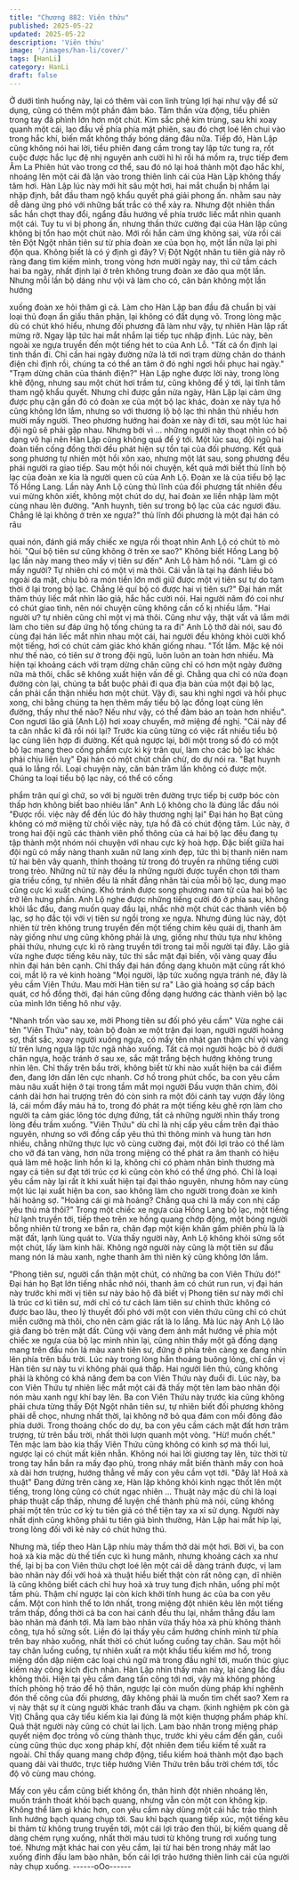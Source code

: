```yaml
---
title: "Chương 882: Viên thứu"
published: 2025-05-22
updated: 2025-05-22
description: 'Viên thứu'
image: '/images/han-li/cover/'
tags: [HanLi]
category: HanLi
draft: false
---
```


Ở dưới tình huống này, lại có thêm vài con linh trùng lợi hại như
vậy để sử dụng, cũng có thêm một phần đảm bảo.
Tâm thần vừa động, tiểu phiên trong tay đã phình lớn hơn một
chút. Kim sắc phệ kim trùng, sau khi xoay quanh một cái, lao đầu
về phía phía mặt phiên, sau đó chợt loé lên chui vào trong hắc
khí, biến mất không thấy bóng dáng đâu nữa.
Tiếp đó, Hàn Lập cũng không nói hai lời, tiểu phiên đang cầm
trong tay lập tức tung ra, rốt cuộc được hắc lục đệ nhị nguyên anh
cười hì hì rồi há mồm ra, trực tiếp đem Âm La Phiên hút vào trong
cơ thể, sau đó nó lại hoá thành một đạo hắc khí, nhoáng lên một
cái đã lặn vào trong thiên linh cái của Hàn Lập không thấy tăm
hơi.
Hàn Lập lúc này mới hít sâu một hơi, hai mắt chuẩn bị nhắm lại
nhập định, bắt đầu tham ngộ khẩu quyết phá giải phong ấn. nhằm
sau này dễ dàng ứng phó với những bất trắc có thể xảy ra.
Nhưng đột nhiên thần sắc hắn chợt thay đổi, ngẩng đầu hướng
về phía trước liếc mắt nhìn quanh một cái.
Tuy tu vi bị phong ấn, nhưng thần thức cường đại của Hàn lập
cũng không bị tổn hao một chút nào. Mới rồi hắn cảm ứng không
sai, vừa rồi cái tên Đột Ngột nhân tiên sư từ phía đoàn xe của bọn
họ, một lần nữa lại phi độn qua.
Không biết là có ý định gì đây?
Vị Đột Ngột nhân tu tiên giả này rõ ràng đang tìm kiếm mình,
trong vòng hơn mười ngày nay, thì cứ tầm cách hai ba ngày, nhất
định lại ở trên không trung đoàn xe đảo qua một lần. Nhưng mỗi
lần bộ dáng như vội vã làm cho có, căn bản không một lần hướng

xuống đoàn xe hỏi thăm gì cả. Làm cho Hàn Lập ban đầu đã
chuẩn bị vài loại thủ đoạn ẩn giấu thân phận, lại không có đất
dụng võ.
Trong lòng mặc dù có chút khó hiểu, nhưng đối phương đã làm
như vậy, tự nhiên Hàn lập rất mừng rỡ. Ngay lập tức hai mắt
nhắm lại tiếp tục nhập định.
Lúc này, bên ngoài xe ngựa truyền đến một tiếng hét to của Anh
Lỗ.
"Tất cả ổn định lại tinh thần đi. Chỉ cần hai ngày đường nữa là tới
nơi trạm dừng chân do thánh điện chỉ định rồi, chúng ta có thể an
tâm ở đó nghỉ ngơi hồi phục hai ngày."
"Trạm dừng chân của thánh điện?" Hàn Lập nghe được lời này,
trong lòng khẽ động, nhưng sau một chút hơi trầm tư, cũng không
để ý tới, lại tĩnh tâm tham ngộ khẩu quyết.
Nhưng chỉ được gần nửa ngày, Hàn Lập lại cảm ứng được phụ
cận gần đó có đoàn xe của một bộ lạc khác, đoàn xe này tựa hồ
cũng không lớn lắm, nhưng so với thương lộ bộ lạc thì nhân thủ
nhiều hơn mười mấy người. Theo phương hướng hai đoàn xe
này đi tới, sau một lúc hai đội ngũ sẽ phải gặp nhau. Nhưng bởi vì
… những người này thoạt nhìn có bộ dạng vô hại nên Hàn Lập
cũng không quá để ý tới.
Một lúc sau, đội ngũ hai đoàn tiến cống đồng thời đều phát hiện
sự tồn tại của đối phương.
Kết quả song phương tự nhiên một hồi xôn xao, nhưng một lát
sau, song phương đều phái người ra giao tiếp. Sau một hồi nói
chuyện, kết quả mới biết thủ lĩnh bộ lạc của đoàn xe kia là người
quen cũ của Anh Lộ. Đoàn xe là của tiểu bộ lạc Tố Hồng Lang.
Lần này Anh Lộ cùng thủ lĩnh của đối phương tất nhiên đều vui
mừng khôn xiết, không một chút do dự, hai đoàn xe liền nhập làm
một cùng nhau lên đường.
"Anh huynh, tiên sư trong bộ lạc của các ngươi đâu. Chẳng lẽ lại
không ở trên xe ngựa?" thủ lĩnh đối phương là một đại hán có râu

quai nón, đánh giá mấy chiếc xe ngựa rồi thoạt nhìn Anh Lộ có
chút tò mò hỏi.
"Quí bộ tiên sư cũng không ở trên xe sao?" Không biết Hồng Lang
bộ lạc lần này mang theo mấy vị tiên sư đến" Anh Lộ hàm hồ nói.
"Làm gì có mấy người? Tự nhiên chỉ có một vị mà thôi. Cái vẫn là
tại hạ đánh liều bỏ ngoài da mặt, chịu bỏ ra món tiền lớn mới giữ
được một vị tiên sư tự do tạm thời ở lại trong bộ lạc. Chẳng lẽ quí
bộ có được hai vị tiên sư?" Đại hán mắt thâm thúy liếc mắt nhìn
lão giả, hắc hắc cười nói.
Hai người năm đó coi như có chút giao tình, nên nói chuyện cũng
không cần cố kị nhiều lắm.
"Hai người ư? tự nhiên cũng chỉ một vị mà thôi. Cũng như vậy,
thật vất vả lắm mới làm cho tiên sư đáp ứng hộ tống chúng ta ra
đi" Anh Lộ thở dài nói, sau đó cùng đại hán liếc mắt nhìn nhau
một cái, hai người đều không khỏi cười khổ một tiếng, hơi có chút
cảm giác khó khăn giống nhau.
"Tốt lắm. Mặc kệ nói như thế nào, có tiên sư ở trong đội ngũ, luôn
luôn an toàn hơn nhiều. Mà hiện tại khoảng cách với trạm dừng
chân cũng chỉ có hơn một ngày đường nữa mà thôi, chắc sẽ
không xuất hiện vấn đề gì. Chẳng qua chỉ có nửa đoạn đường
còn lại, chúng ta bắt buộc phải đi qua địa bàn của một đại bộ lạc,
cần phải cẩn thận nhiều hơn một chút. Vậy đi, sau khi nghỉ ngơi
và hồi phục xong, chi bằng chúng ta hẹn thêm mấy tiểu bộ lạc
đồng loạt cùng lên đường, thấy như thế nào? Nếu như vậy, có thể
đảm bảo an toàn hơn nhiều". Con ngươi lão giả (Anh Lộ) hơi xoay
chuyển, mở miệng đề nghị.
"Cái này để ta cân nhắc kĩ đã rồi nói lại? Trước kia cũng từng có
việc rất nhiều tiểu bộ lạc cùng liên hợp đi đường. Kết quả ngược
lại, bởi một trong số đó có một bộ lạc mang theo cống phẩm cực
kì kỳ trân quí, làm cho các bộ lạc khác phải chịu liên luỵ" Đại hán
có một chút chần chừ, do dự nói ra.
"Bạt huynh quá lo lắng rồi. Loại chuyện này, căn bản trăm lần
không có được một. Chúng ta loại tiểu bộ lạc này, có thể có cống

phẩm trân quí gì chứ, so với bị người trên đường trực tiếp bị
cướp bóc còn thấp hơn không biết bao nhiêu lần"
Anh Lộ không cho là đúng lắc đầu nói
"Được rồi. việc này để đến lúc đó hãy thương nghị lại" Đại hán họ
Bạt cũng không có mở miệng từ chối việc này, tựa hồ đã có chút
động tâm.
Lúc này, ở trong hai đội ngũ các thành viên phổ thông của cả hai
bộ lạc đều đang tụ tập thành một nhóm nói chuyện với nhau cực
kỳ hoà hợp.
Đặc biết giữa hai đội ngũ có mấy nàng thanh xuân nữ lang xinh
đẹp, tức thì bị thanh niên nam tử hai bên vây quanh, thỉnh thoảng
từ trong đó truyền ra những tiếng cười trong trẻo.
Những nữ tử này đều la những người được tuyển chọn tới tham
gia triều cống, tự nhiên đều là nhất đẳng nhân tài của mỗi bộ lạc,
dung mạo cũng cực kì xuất chúng. Khó tránh được song phương
nam tử của hai bộ lạc trở lên hưng phấn.
Anh Lộ nghe được những tiếng cười đó ở phía sau, không khỏi
lắc đầu, đang muốn quay đầu lại, nhắc nhở một chút các thành
viên bộ lạc, sợ họ đắc tội với vị tiên sư ngồi trong xe ngựa.
Nhưng đúng lúc này, đột nhiên từ trên không trung truyền đến một
tiếng chim kêu quái dị, thanh âm này giống như ưng cũng không
phải là ưng, giống như thứu tựa như không phải thứu, nhưng cực
kì rõ ràng truyền tới trong tai mỗi người tại đây.
Lão giả vừa nghe được tiếng kêu này, tức thì sắc mặt đại biến, vội
vàng quay đầu nhìn đại hán bên cạnh. Chỉ thấy đại hán đồng
dạng khuôn mặt cũng rất khó coi, mắt lộ ra vẻ kinh hoàng
"Mọi người, lập tức xuống ngựa tránh né, đây là yêu cầm Viên
Thứu. Mau mời Hàn tiên sư ra" Lão giả hoảng sợ cấp bách quát,
cơ hồ đồng thời, đại hán cũng đồng dạng hướng các thành viên
bộ lạc của mình lớn tiếng hô như vậy.

"Nhanh trốn vào sau xe, mời Phong tiên sư đối phó yêu cầm"
Vừa nghe cái tên "Viên Thứu" này, toàn bộ đoàn xe một trận đại
loạn, người người hoảng sợ, thất sắc, xoay người xuống ngựa, có
mấy tên nhát gan thậm chí vội vàng từ trên lưng ngựa lập tức ngã
nhào xuống. Tất cả mọi người hoặc bò ở dưới chân ngựa, hoặc
tránh ở sau xe, sắc mặt trắng bệch hướng không trung nhìn lên.
Chỉ thấy trên bầu trời, không biết từ khi nào xuất hiện ba cái điểm
đen, đang lớn dần lên cực nhanh. Cơ hồ trong phút chốc, ba con
yêu cầm màu nâu xuất hiện ở tại trong tầm mắt mọi người
Đầu vượn thân chim, đôi cánh dài hơn hai trượng trên đó còn sinh
ra một đôi cánh tay vượn đầy lông lá, cái mồm đầy máu há to,
trong đó phát ra một tiếng kêu ghê rợn làm cho người ta cảm giác
lông tóc dựng đứng, tất cả những người nhìn thấy trong lòng đều
trầm xuống.
"Viên Thứu" dù chỉ là nhị cấp yêu cầm trên đại thảo nguyên,
nhưng so với đồng cấp yêu thú thì thông minh và hung tàn hơn
nhiều, chẳng những thực lực vô cùng cường đại, một đôi lợi trảo
có thể làm cho vỡ đá tan vàng, hơn nữa trong miệng có thể phát
ra âm thanh có hiệu quả làm mê hoặc linh hồn kì lạ, không chỉ có
phàm nhân bình thương mà ngay cả tiên sư đạt tới trúc cơ kì cũng
còn khó có thể ứng phó. Chỉ là loại yêu cầm này lại rất ít khi xuất
hiện tại đại thảo nguyên, nhưng hôm nay cùng một lúc lại xuất
hiện ba con, sao không làm cho người trong đoàn xe kinh hãi
hoảng sợ.
"Hoảng cái gì mà hoảng? Chẳng qua chỉ là mấy con nhị cấp yêu
thú mà thôi?" Trong một chiếc xe ngựa của Hồng Lang bộ lạc, một
tiếng hừ lạnh truyền tới, tiếp theo trên xe hồng quang chớp động,
một bóng người bỗng nhiên từ trong xe bắn ra, chân đạp một kiện
khăn gấm phiên phù là là mặt đất, lạnh lùng quát to.
Vừa thấy người này, Anh Lộ không khỏi sửng sốt một chút, lấy
làm kinh hãi.
Không ngờ người này cũng là một tiên sư đầu mang nón lá màu
xanh, nghe thanh âm thì niên kỷ cũng không lớn lắm.

"Phong tiên sư, người cẩn thận một chút, có những ba con Viên
Thứu đó!" Đại hán họ Bạt lớn tiếng nhắc nhở nói, thanh âm có
chút run run, vị đại hán này trước khi mời vị tiên sư này bảo hộ đã
biết vị Phong tiên sư này mới chỉ là trúc cơ kì tiên sư, mới chỉ có
tư cách làm tiên sư chính thức không có được bao lâu, theo lý
thuyết đối phó với một con viên thứu cũng chỉ có chút miễn cưỡng
mà thôi, cho nên cảm giác rất là lo lắng.
Mà lúc này Anh Lộ lão giả đang bò trên mặt đất. Cũng vội vàng
đem ánh mắt hướng về phía một chiếc xe ngựa của bộ lạc mình
nhìn lại, cũng nhìn thấy một gã đồng dạng mang trên đầu nón lá
màu xanh tiên sư, đứng ở phía trên càng xe đang nhìn lên phía
trên bầu trời. Lúc này trong lòng hắn thoáng buông lỏng, chỉ cần
vị Hàn tiên sư này tu vi không phải quá thấp. Hai người liên thủ,
cũng không phải là không có khả năng đem ba con Viên Thứu
này đuổi đi.
Lúc này, ba con Viên Thứu tự nhiên liếc mắt một cái đã thấy một
tên lam bào nhân đội nón màu xanh ngự khí bay lên. Ba con Viên
Thứu này trước kia cũng không phải chưa từng thấy Đột Ngột
nhân tiên sư, tự nhiên biết đối phương không phải dễ chọc, nhưng
nhất thời, lại không nỡ bỏ qua đám con mồi đông đảo phía dưới.
Trong thoáng chốc do dự, ba con yêu cầm cách mặt đất hơn trăm
trượng, từ trên bầu trời, nhất thời lượn quanh một vòng.
"Hừ! muốn chết." Tên mặc lam bào kia thấy Viên Thứu cũng
không có kinh sợ mà thối lui, ngược lại có chút mất kiên nhẫn.
Không nói hai lời giương tay lên, tức thời từ trong tay hắn bắn ra
mấy đạo phù, trong nháy mắt biến thành mấy con hoả xà dài hơn
trượng, hướng thẳng về mấy con yêu cầm vọt tới.
"Đây là! Hoả xà thuật" Đang đứng trên càng xe, Hàn lập không
khỏi kinh ngạc thốt lên một tiếng, trong lòng cũng có chút ngạc
nhiên … Thuật này mặc dù chỉ là loại pháp thuật cấp thấp, nhưng
để luyện chế thành phù mà nói, cũng không phải một tên trúc cơ
kỳ tu tiên giả có thể tiện tay xa xỉ sử dụng. Người này nhất dịnh
cũng không phải tu tiên giả bình thường, Hàn Lập hai mắt híp lại,
trong lòng đối với kẻ này có chút hứng thú.

Nhưng mà, tiếp theo Hàn Lập nhíu mày thầm thở dài một hơi.
Bời vì, ba con hoả xà kia mặc dù thế tiến cực kì hung mãnh,
nhưng khoảng cách xa như thế, lại bị ba con Viên thứu chợt loé
lên một cái dễ dàng tránh được, vị lam bào nhân này đối với hoả
xà thuật hiểu biết thật còn rất nông cạn, dĩ nhiên là cũng không
biết cách chỉ huy hoả xà truy tung địch nhân, uổng phí một tấm
phù.
Thậm chí ngược lại còn kích khởi tính hung ác của ba con yêu
cầm.
Một con hình thể to lớn nhất, trong miệng đột nhiên kêu lên một
tiếng trầm thấp, đồng thời cả ba con hai cánh đều thu lại, nhắm
thẳng đầu lam bào nhân mà đánh tới. Mà lam bào nhân vừa thấy
hỏa xà phù không thành công, tựa hồ sửng sốt. Liền đó lại thấy
yêu cầm hướng chính mình từ phía trên bay nhào xuống, nhất
thời có chút luống cuống tay chân. Sau một hồi tay chân luống
cuống, tự nhiên xuất ra một khẩu tiểu kiếm mơ hồ, trong miệng
dồn dập niệm các loại chú ngữ mà trong đầu nghĩ tới, muốn thúc
giục kiếm này công kích địch nhân.
Hàn Lập nhìn thấy màn này, lại càng lắc đầu không thôi.
Hiện tại yêu cầm đang tấn công tới nơi, vậy mà không phóng
thích phòng hộ tráo để hộ thân, ngược lại còn muốn dùng pháp
khí nghênh đón thế công của đối phương, đây không phải là
muốn tìm chết sao? Xem ra vị này thật sự ít cùng người khác
tranh đấu va chạm. (kinh nghiệm pk còn gà Vịt)
Chẳng qua cây tiểu kiếm kia lại đúng là một kiện thượng phẩm
pháp khí. Quả thật người này cũng có chút lai lịch.
Lam bào nhân trong miệng pháp quyết niệm đọc trông vô cùng
thành thục, trước khi yêu cầm đến gần, cuối cùng cũng thúc dục
xong pháp khí, đột nhiên đem tiểu kiếm tế xuất ra ngoài.
Chỉ thấy quang mang chớp động, tiểu kiếm hoá thành một đạo
bạch quang dài vài thước, trực tiếp hướng Viên Thứu trên bầu
trời chém tới, tốc độ vô cùng mau chóng.

Mấy con yêu cầm cũng biết không ổn, thân hình đột nhiên nhoáng
lên, muốn tránh thoát khỏi bạch quang, nhưng vẫn còn một con
không kịp. Không thể làm gì khác hơn, con yêu cầm này dùng
một cái hắc trảo thình lình hướng bạch quang chụp tới.
Sau khi bạch quang tiếp xúc, một tiếng kêu bi thảm từ không
trung truyền tới, một cái lợi trảo đen thủi, bị kiếm quang dễ dàng
chém rụng xuống, nhất thời máu tươi từ không trung rơi xuống
tung toé. Nhưng mặt khác hai con yêu cầm, lại từ hai bên trong
nháy mắt lao xuống đỉnh đầu lam bào nhân, bốn cái lợi trảo
hướng thiên linh cái của người này chụp xuống.
------oOo------
